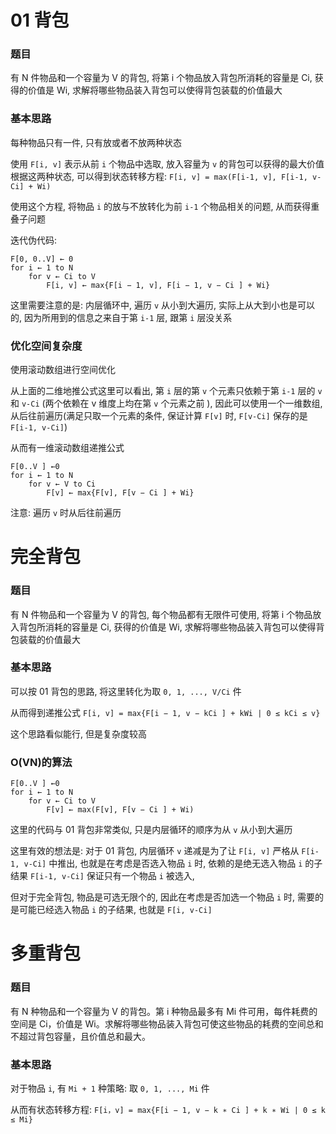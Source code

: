 # 01 背包

### 题目
有 N 件物品和一个容量为 V 的背包, 将第 i 个物品放入背包所消耗的容量是 Ci, 获得的价值是 Wi, 求解将哪些物品装入背包可以使得背包装载的价值最大

### 基本思路
每种物品只有一件, 只有放或者不放两种状态

使用 `F[i, v]` 表示从前 `i` 个物品中选取, 放入容量为 `v` 的背包可以获得的最大价值
根据这两种状态, 可以得到状态转移方程:
`F[i, v] = max(F[i-1, v], F[i-1, v-Ci] + Wi)`

使用这个方程, 将物品 `i` 的放与不放转化为前 `i-1` 个物品相关的问题, 从而获得重叠子问题

迭代伪代码:
```
F[0, 0..V] ← 0
for i ← 1 to N 
	for v ← Ci to V
		F[i, v] ← max{F[i − 1, v], F[i − 1, v − Ci ] + Wi}
```
这里需要注意的是: 内层循环中, 遍历 `v` 从小到大遍历, 实际上从大到小也是可以的, 因为所用到的信息之来自于第 `i-1` 层, 跟第 `i` 层没关系


### 优化空间复杂度
使用滚动数组进行空间优化

从上面的二维地推公式这里可以看出, 第 `i` 层的第 `v` 个元素只依赖于第 `i-1` 层的 `v` 和 `v-Ci` (两个依赖在 v 维度上均在第 `v` 个元素之前
), 
因此可以使用一个一维数组, 
从后往前遍历(满足只取一个元素的条件, 保证计算 `F[v]` 时, `F[v-Ci]` 保存的是 `F[i-1, v-Ci]`)

从而有一维滚动数组递推公式
```
F[0..V ] ←0 
for i ← 1 to N
	for v ← V to Ci
		F[v] ← max{F[v], F[v − Ci ] + Wi}
```
注意: 遍历 `v` 时从后往前遍历


# 完全背包
### 题目
有 N 件物品和一个容量为 V 的背包, 每个物品都有无限件可使用, 将第 i 个物品放入背包所消耗的容量是 Ci, 获得的价值是 Wi, 求解将哪些物品装入背包可以使得背包装载的价值最大

### 基本思路
可以按 01 背包的思路, 将这里转化为取 `0, 1, ..., V/Ci` 件

从而得到递推公式
`F[i, v] = max{F[i − 1, v − kCi ] + kWi | 0 ≤ kCi ≤ v}`

这个思路看似能行, 但是复杂度较高

### O(VN)的算法

```
F[0..V ] ←0
for i ← 1 to N
	for v ← Ci to V
		F[v] ← max(F[v], F[v − Ci ] + Wi)
```
这里的代码与 01 背包非常类似, 只是内层循环的顺序为从 `v` 从小到大遍历

这里有效的想法是:
对于 01 背包, 内层循环 `v` 递减是为了让 `F[i, v]` 严格从 `F[i-1, v-Ci]` 中推出,
也就是在考虑是否选入物品 `i` 时, 依赖的是绝无选入物品 `i` 的子结果 `F[i-1, v-Ci]` 保证只有一个物品 `i` 被选入, 

但对于完全背包, 物品是可选无限个的, 
因此在考虑是否加选一个物品 `i` 时, 需要的是可能已经选入物品 `i` 的子结果, 也就是 `F[i, v-Ci]`


# 多重背包
### 题目
有 N 种物品和一个容量为 V 的背包。第 i 种物品最多有 Mi 件可用，每件耗费的空间是 Ci，价值是 Wi。求解将哪些物品装入背包可使这些物品的耗费的空间总和不超过背包容量，且价值总和最大。

### 基本思路
对于物品 `i`, 有 `Mi + 1` 种策略: 取 `0, 1, ..., Mi` 件

从而有状态转移方程:
`F[i，v] = max{F[i − 1, v − k ∗ Ci ] + k ∗ Wi | 0 ≤ k ≤ Mi}`

